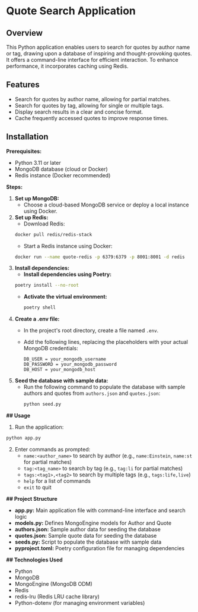 # Quote Search Application

## Overview

This Python application enables users to search for quotes by author name or tag, drawing upon a database of inspiring and thought-provoking quotes. It offers a command-line interface for efficient interaction. To enhance performance, it incorporates caching using Redis.

## Features

- Search for quotes by author name, allowing for partial matches.
- Search for quotes by tag, allowing for single or multiple tags.
- Display search results in a clear and concise format.
- Cache frequently accessed quotes to improve response times.

## Installation

**Prerequisites:**

- Python 3.11 or later
- MongoDB database (cloud or Docker)
- Redis instance (Docker recommended)

**Steps:**

1. **Set up MongoDB:**
   - Choose a cloud-based MongoDB service or deploy a local instance using Docker.
2. **Set up Redis:**
   - Download Redis: 
   ```bash
   docker pull redis/redis-stack
   ```
   - Start a Redis instance using Docker: 
   ```bash
   docker run --name quote-redis -p 6379:6379 -p 8001:8001 -d redis
   ```
3. **Install dependencies:**
   - **Install dependencies using Poetry:**
   ```bash
   poetry install --no-root
   ```
   - **Activate the virtual environment:**
     ```bash
     poetry shell
     ```
4. **Create a .env file:**
   - In the project's root directory, create a file named `.env`.
   - Add the following lines, replacing the placeholders with your actual MongoDB credentials:

     ```
     DB_USER = your_mongodb_username
     DB_PASSWORD = your_mongodb_password
     DB_HOST = your_mongodb_host
     ```
5. **Seed the database with sample data:**
   - Run the following command to populate the database with sample authors and quotes from `authors.json` and `quotes.json`:
     ```bash
     python seed.py
     ```

**## Usage**

1. Run the application: 
```bash
python app.py
```
2. Enter commands as prompted:
   - `name:<author_name>` to search by author (e.g., `name:Einstein`, `name:st` for partial matches)
   - `tag:<tag_name>` to search by tag (e.g., `tag:li` for partial matches)
   - `tags:<tag1>,<tag2>` to search by multiple tags (e.g., `tags:life,live`)
   - `help` for a list of commands
   - `exit` to quit

**## Project Structure**

- **app.py:** Main application file with command-line interface and search logic
- **models.py:** Defines MongoEngine models for Author and Quote
- **authors.json:** Sample author data for seeding the database
- **quotes.json:** Sample quote data for seeding the database
- **seeds.py:** Script to populate the database with sample data
- **pyproject.toml:** Poetry configuration file for managing dependencies

**## Technologies Used**

- Python
- MongoDB
- MongoEngine (MongoDB ODM)
- Redis
- redis-lru (Redis LRU cache library)
- Python-dotenv (for managing environment variables)
